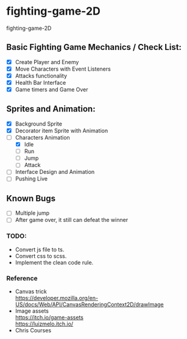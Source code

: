 # fighting-game-2D
fighting-game-2D

## Basic Fighting Game Mechanics / Check List:
- [x] Create Player and Enemy
- [x] Move Characters with Event Listeners
- [x] Attacks functionality
- [x] Health Bar Interface
- [x] Game timers and Game Over

## Sprites and Animation:
- [X] Background Sprite
- [X] Decorator item Sprite with Animation
- [ ] Characters Animation
  - [X] Idle
  - [ ] Run
  - [ ] Jump
  - [ ] Attack
- [ ] Interface Design and Animation
- [ ] Pushing Live

## Known Bugs
- [ ] Multiple jump
- [ ] After game over, it still can defeat the winner

### TODO:
- Convert js file to ts.
- Convert css to scss.
- Implement the clean code rule.

### Reference
- Canvas trick  
  https://developer.mozilla.org/en-US/docs/Web/API/CanvasRenderingContext2D/drawImage
- Image assets  
  https://itch.io/game-assets  
  https://luizmelo.itch.io/
- Chris Courses